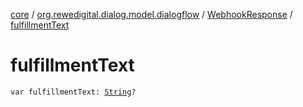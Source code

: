 [core](../../index.md) / [org.rewedigital.dialog.model.dialogflow](../index.md) / [WebhookResponse](index.md) / [fulfillmentText](./fulfillment-text.md)

# fulfillmentText

`var fulfillmentText: `[`String`](https://kotlinlang.org/api/latest/jvm/stdlib/kotlin/-string/index.html)`?`